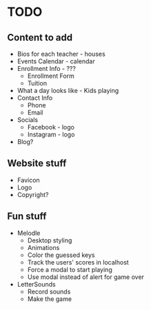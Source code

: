 # TODO
## Content to add
* Bios for each teacher - houses
* Events Calendar - calendar
* Enrollment Info - ???
    * Enrollment Form
    * Tuition
* What a day looks like - Kids playing
* Contact Info
    * Phone
    * Email
* Socials
    * Facebook - logo
    * Instagram - logo
* Blog?

## Website stuff
* Favicon
* Logo
* Copyright?

## Fun stuff
* Melodle
    * Desktop styling
    * Animations 
    * Color the guessed keys
    * Track the users' scores in localhost
    * Force a modal to start playing
    * Use modal instead of alert for game over
* LetterSounds
    * Record sounds
    * Make the game